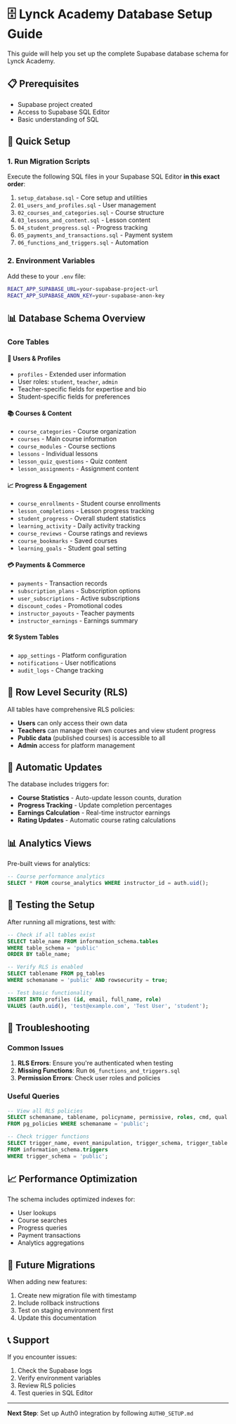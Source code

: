 # 🗄️ Lynck Academy Database Setup Guide

This guide will help you set up the complete Supabase database schema for Lynck Academy.

## 📋 Prerequisites

- Supabase project created
- Access to Supabase SQL Editor
- Basic understanding of SQL

## 🚀 Quick Setup

### 1. Run Migration Scripts

Execute the following SQL files in your Supabase SQL Editor **in this exact order**:

1. `setup_database.sql` - Core setup and utilities
2. `01_users_and_profiles.sql` - User management
3. `02_courses_and_categories.sql` - Course structure
4. `03_lessons_and_content.sql` - Lesson content
5. `04_student_progress.sql` - Progress tracking
6. `05_payments_and_transactions.sql` - Payment system
7. `06_functions_and_triggers.sql` - Automation

### 2. Environment Variables

Add these to your `.env` file:

```bash
REACT_APP_SUPABASE_URL=your-supabase-project-url
REACT_APP_SUPABASE_ANON_KEY=your-supabase-anon-key
```

## 📊 Database Schema Overview

### Core Tables

#### 👤 **Users & Profiles**
- `profiles` - Extended user information
- User roles: `student`, `teacher`, `admin`
- Teacher-specific fields for expertise and bio
- Student-specific fields for preferences

#### 📚 **Courses & Content**
- `course_categories` - Course organization
- `courses` - Main course information
- `course_modules` - Course sections
- `lessons` - Individual lessons
- `lesson_quiz_questions` - Quiz content
- `lesson_assignments` - Assignment content

#### 📈 **Progress & Engagement**
- `course_enrollments` - Student course enrollments
- `lesson_completions` - Lesson progress tracking
- `student_progress` - Overall student statistics
- `learning_activity` - Daily activity tracking
- `course_reviews` - Course ratings and reviews
- `course_bookmarks` - Saved courses
- `learning_goals` - Student goal setting

#### 💳 **Payments & Commerce**
- `payments` - Transaction records
- `subscription_plans` - Subscription options
- `user_subscriptions` - Active subscriptions
- `discount_codes` - Promotional codes
- `instructor_payouts` - Teacher payments
- `instructor_earnings` - Earnings summary

#### 🛠️ **System Tables**
- `app_settings` - Platform configuration
- `notifications` - User notifications
- `audit_logs` - Change tracking

## 🔐 Row Level Security (RLS)

All tables have comprehensive RLS policies:

- **Users** can only access their own data
- **Teachers** can manage their own courses and view student progress
- **Public data** (published courses) is accessible to all
- **Admin** access for platform management

## 🔄 Automatic Updates

The database includes triggers for:

- **Course Statistics** - Auto-update lesson counts, duration
- **Progress Tracking** - Update completion percentages
- **Earnings Calculation** - Real-time instructor earnings
- **Rating Updates** - Automatic course rating calculations

## 📊 Analytics Views

Pre-built views for analytics:

```sql
-- Course performance analytics
SELECT * FROM course_analytics WHERE instructor_id = auth.uid();
```

## 🧪 Testing the Setup

After running all migrations, test with:

```sql
-- Check if all tables exist
SELECT table_name FROM information_schema.tables 
WHERE table_schema = 'public' 
ORDER BY table_name;

-- Verify RLS is enabled
SELECT tablename FROM pg_tables 
WHERE schemaname = 'public' AND rowsecurity = true;

-- Test basic functionality
INSERT INTO profiles (id, email, full_name, role) 
VALUES (auth.uid(), 'test@example.com', 'Test User', 'student');
```

## 🚨 Troubleshooting

### Common Issues

1. **RLS Errors**: Ensure you're authenticated when testing
2. **Missing Functions**: Run `06_functions_and_triggers.sql`
3. **Permission Errors**: Check user roles and policies

### Useful Queries

```sql
-- View all RLS policies
SELECT schemaname, tablename, policyname, permissive, roles, cmd, qual 
FROM pg_policies WHERE schemaname = 'public';

-- Check trigger functions
SELECT trigger_name, event_manipulation, trigger_schema, trigger_table 
FROM information_schema.triggers 
WHERE trigger_schema = 'public';
```

## 📈 Performance Optimization

The schema includes optimized indexes for:

- User lookups
- Course searches
- Progress queries
- Payment transactions
- Analytics aggregations

## 🔄 Future Migrations

When adding new features:

1. Create new migration file with timestamp
2. Include rollback instructions
3. Test on staging environment first
4. Update this documentation

## 📞 Support

If you encounter issues:

1. Check the Supabase logs
2. Verify environment variables
3. Review RLS policies
4. Test queries in SQL Editor

---

**Next Step**: Set up Auth0 integration by following `AUTH0_SETUP.md`